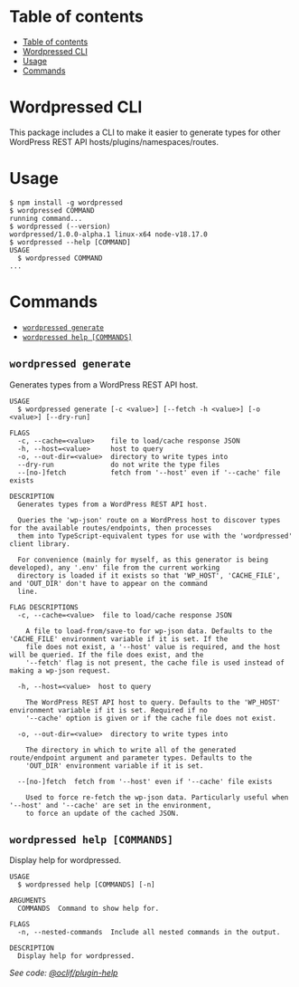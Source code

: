 # Table of contents

<!-- toc -->

- [Table of contents](#table-of-contents)
- [Wordpressed CLI](#wordpressed-cli)
- [Usage](#usage)
- [Commands](#commands)
<!-- tocstop -->

# Wordpressed CLI

This package includes a CLI to make it easier to generate types for other WordPress REST API hosts/plugins/namespaces/routes.

# Usage

<!-- usage -->

```sh-session
$ npm install -g wordpressed
$ wordpressed COMMAND
running command...
$ wordpressed (--version)
wordpressed/1.0.0-alpha.1 linux-x64 node-v18.17.0
$ wordpressed --help [COMMAND]
USAGE
  $ wordpressed COMMAND
...
```

<!-- usagestop -->

# Commands

<!-- commands -->

- [`wordpressed generate`](#wordpressed-generate)
- [`wordpressed help [COMMANDS]`](#wordpressed-help-commands)

## `wordpressed generate`

Generates types from a WordPress REST API host.

```
USAGE
  $ wordpressed generate [-c <value>] [--fetch -h <value>] [-o <value>] [--dry-run]

FLAGS
  -c, --cache=<value>    file to load/cache response JSON
  -h, --host=<value>     host to query
  -o, --out-dir=<value>  directory to write types into
  --dry-run              do not write the type files
  --[no-]fetch           fetch from '--host' even if '--cache' file exists

DESCRIPTION
  Generates types from a WordPress REST API host.

  Queries the 'wp-json' route on a WordPress host to discover types for the available routes/endpoints, then processes
  them into TypeScript-equivalent types for use with the 'wordpressed' client library.

  For convenience (mainly for myself, as this generator is being developed), any '.env' file from the current working
  directory is loaded if it exists so that 'WP_HOST', 'CACHE_FILE', and 'OUT_DIR' don't have to appear on the command
  line.

FLAG DESCRIPTIONS
  -c, --cache=<value>  file to load/cache response JSON

    A file to load-from/save-to for wp-json data. Defaults to the 'CACHE_FILE' environment variable if it is set. If the
    file does not exist, a '--host' value is required, and the host will be queried. If the file does exist, and the
    '--fetch' flag is not present, the cache file is used instead of making a wp-json request.

  -h, --host=<value>  host to query

    The WordPress REST API host to query. Defaults to the 'WP_HOST' environment variable if it is set. Required if no
    '--cache' option is given or if the cache file does not exist.

  -o, --out-dir=<value>  directory to write types into

    The directory in which to write all of the generated route/endpoint argument and parameter types. Defaults to the
    'OUT_DIR' environment variable if it is set.

  --[no-]fetch  fetch from '--host' even if '--cache' file exists

    Used to force re-fetch the wp-json data. Particularly useful when '--host' and '--cache' are set in the environment,
    to force an update of the cached JSON.
```

## `wordpressed help [COMMANDS]`

Display help for wordpressed.

```
USAGE
  $ wordpressed help [COMMANDS] [-n]

ARGUMENTS
  COMMANDS  Command to show help for.

FLAGS
  -n, --nested-commands  Include all nested commands in the output.

DESCRIPTION
  Display help for wordpressed.
```

_See code: [@oclif/plugin-help](https://github.com/oclif/plugin-help/blob/v5.2.14/src/commands/help.ts)_

<!-- commandsstop -->
